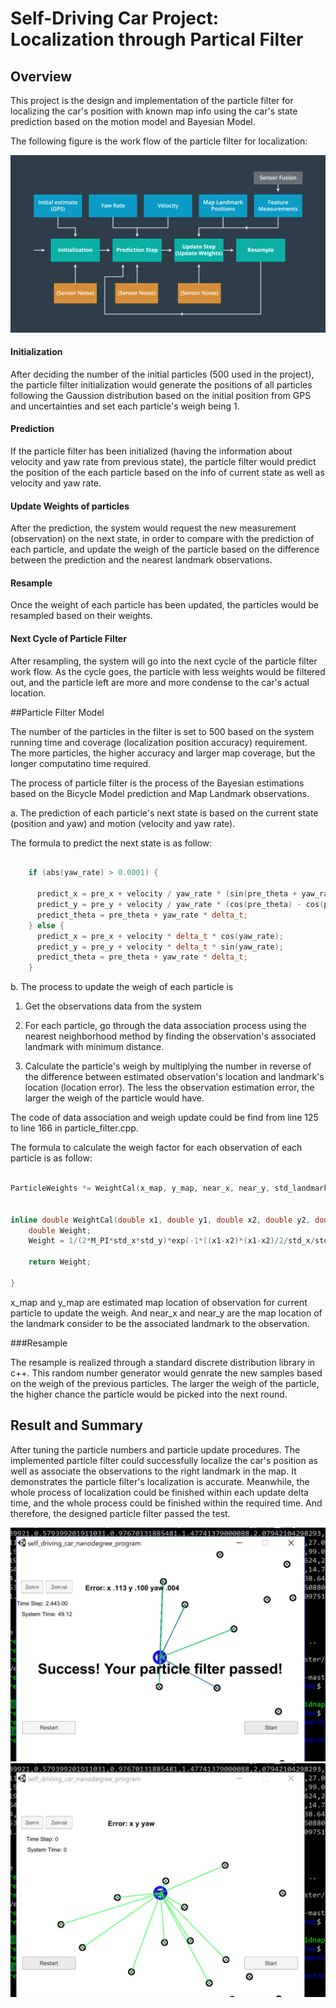 # Self-Driving Car Project: Localization through Partical Filter

[//]: # (Image References)
[image1]: ./Doc/ParticleFilterFlowchart.png
[image2]: ./Doc/TestPass.png
[image3]: ./Doc/ParticleFilter_Result.gif

## Overview
This project is the design and implementation of the particle filter for localizing the car's position with known map info using the car's state prediction based on the motion model and Bayesian Model. 

The following figure is the work flow of the particle filter for localization:

![MPC Control Loop][image1]

#### Initialization
After deciding the number of the initial particles (500 used in the project), the particle filter initialization would generate the positions of all particles following the Gaussion distribution based on the initial position from GPS and uncertainties and set each particle's weigh being 1. 

#### Prediction
If the particle filter has been initialized (having the information about velocity and yaw rate from previous state), the particle filter would predict the position of the each particle based on the info of current state as well as velocity and yaw rate. 

#### Update Weights of particles
After the prediction, the system would request the new measurement (observation) on the next state, in order to compare with the prediction of each particle, and update the weigh of the particle based on the difference between the prediction and the nearest landmark observations.


#### Resample

Once the weight of each particle has been updated, the particles would be resampled based on their weights.

#### Next Cycle of Particle Filter
After resampling, the system will go into the next cycle of the particle filter work flow. As the cycle goes, the particle with less weights would be filtered out, and the particle left are more and more condense to the car's actual location.


##Particle Filter Model

The number of the particles in the filter is set to 500 based on the system running time and coverage (localization position accuracy) requirement. The more particles, the higher accuracy and larger map coverage, but the longer computatino time required. 

The process of particle filter is the process of the Bayesian estimations based on the Bicycle Model prediction and Map Landmark observations.

a. The prediction of each particle's next state is based on the current state (position and yaw) and motion (velocity and yaw rate). 

The formula to predict the next state is as follow:

```c++

    if (abs(yaw_rate) > 0.0001) {

      predict_x = pre_x + velocity / yaw_rate * (sin(pre_theta + yaw_rate * delta_t) - sin(pre_theta));
      predict_y = pre_y + velocity / yaw_rate * (cos(pre_theta) - cos(pre_theta + yaw_rate * delta_t));
      predict_theta = pre_theta + yaw_rate * delta_t;
    } else {
      predict_x = pre_x + velocity * delta_t * cos(yaw_rate);
      predict_y = pre_y + velocity * delta_t * sin(yaw_rate);
      predict_theta = pre_theta + yaw_rate * delta_t;
    }

```

b. The process to update the weigh of each particle is 
1. Get the observations data from the system 

2. For each particle, go through the data association process using the nearest neighborhood method by finding the observation's associated landmark with minimum distance.

3. Calculate the particle's weigh by multiplying the number in reverse of the difference between estimated observation's location and landmark's location (location error). The less the observation estimation error, the larger the weigh of the particle would have.

The code of data association and weigh update could be find from line 125 to line 166 in particle_filter.cpp. 

The formula to calculate the weigh factor for each observation of each particle is as follow:

```c++

ParticleWeights *= WeightCal(x_map, y_map, near_x, near_y, std_landmark[0], std_landmark[1]);


inline double WeightCal(double x1, double y1, double x2, double y2, double std_x, double std_y) {
	double Weight;
	Weight = 1/(2*M_PI*std_x*std_y)*exp(-1*((x1-x2)*(x1-x2)/2/std_x/std_x+(y1-y2)*(y1-y2)/2/std_y/std_y));

	return Weight;

}

```

x_map and y_map are estimated map location of observation for current particle to update the weigh. And near_x and near_y are the map location of the landmark consider to be the associated landmark to the observation.

###Resample

The resample is realized through a standard discrete distribution library in c++. This random number generator would genrate the new samples based on the weigh of the previous particles. The larger the weigh of the particle, the higher chance the particle would be picked into the next round.

## Result and Summary

After tuning the particle numbers and particle update procedures. The implemented particle filter could successfully localize the car's position as well as associate the observations to the right landmark in the map. It demonstrates the particle filter's localization is accurate. Meanwhile, the whole process of localization could be finished within each update delta time, and the whole process could be finished within the required time. And therefore, the designed particle filter passed the test. 

![MPC Control Loop][image2]
![MPC Control Loop][image3]


